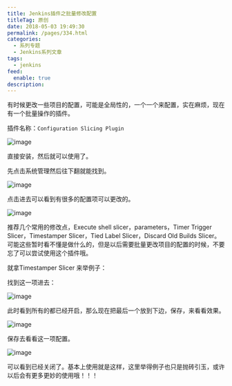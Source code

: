 ```yaml
---
title: Jenkins插件之批量修改配置
titleTag: 原创
date: 2018-05-03 19:49:30
permalink: /pages/334.html
categories: 
  - 系列专题
  - Jenkins系列文章
tags: 
  - jenkins
feed: 
  enable: true
description: 
---
```


有时候更改一些项目的配置，可能是全局性的，一个一个来配置，实在麻烦，现在有一个批量操作的插件。

插件名称：`Configuration Slicing Plugin`

![image](http://t.eryajf.net/imgs/2021/09/ef96db07c95c90d3.jpg)

直接安装，然后就可以使用了。

先点击系统管理然后往下翻就能找到。

![image](http://t.eryajf.net/imgs/2021/09/74fe4c7d32937f9c.jpg)

点击进去可以看到有很多的配置项可以更改的。

![image](http://t.eryajf.net/imgs/2021/09/9438415403eb984b.jpg)

推荐几个常用的修改点，Execute shell slicer，parameters，Timer Trigger Slicer，Timestamper Slicer，Tied Label Slicer，Discard Old Builds Slicer。可能这些暂时看不懂是做什么的，但是以后需要批量更改项目的配置的时候，不要忘了可以尝试使用这个插件哦。

就拿Timestamper Slicer 来举例子：

找到这一项进去：

![image](http://t.eryajf.net/imgs/2021/09/e7832bc80cef8449.jpg)

此时看到所有的都已经开启，那么现在把最后一个放到下边，保存，来看看效果。

![image](http://t.eryajf.net/imgs/2021/09/a14f564ddb388a1a.jpg)

保存去看看这一项配置。

![image](http://t.eryajf.net/imgs/2021/09/c92fd17192fb2ca0.jpg)

可以看到已经关闭了。基本上使用就是这样，这里举得例子也只是抛砖引玉，或许以后会有更多更妙的使用哦！！！
